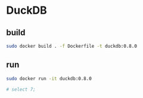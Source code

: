 # DuckDB
## build
```sh
sudo docker build . -f Dockerfile -t duckdb:0.8.0
```
## run
```sh
sudo docker run -it duckdb:0.8.0

# select 7;
```